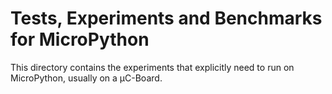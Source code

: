 Tests, Experiments and Benchmarks for MicroPython
=================================================

This directory contains the experiments that explicitly need to run on
MicroPython, usually on a µC-Board.